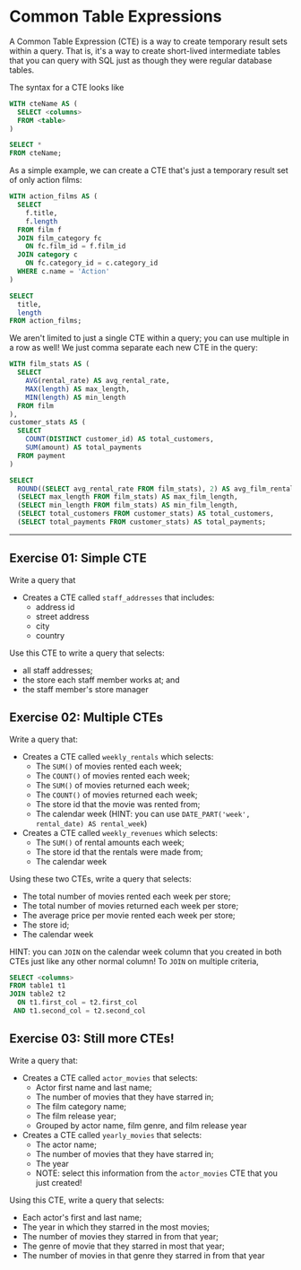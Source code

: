 # Common Table Expressions

A Common Table Expression (CTE) is a way to create temporary result sets within a query. That is, it's a way to create short-lived intermediate tables that you can query with SQL just as though they were regular database tables.

The syntax for a CTE looks like

```sql
WITH cteName AS (
  SELECT <columns>
  FROM <table>
)

SELECT *
FROM cteName;
```

As a simple example, we can create a CTE that's just a temporary result set of only action films:

```sql
WITH action_films AS (
  SELECT
    f.title,
    f.length
  FROM film f
  JOIN film_category fc
    ON fc.film_id = f.film_id
  JOIN category c
    ON fc.category_id = c.category_id
  WHERE c.name = 'Action'
)

SELECT
  title,
  length
FROM action_films;
```

We aren't limited to just a single CTE within a query; you can use multiple in a row as well! We just comma separate each new CTE in the query:

```sql
WITH film_stats AS (
  SELECT
    AVG(rental_rate) AS avg_rental_rate,
    MAX(length) AS max_length,
    MIN(length) AS min_length
  FROM film
),
customer_stats AS (
  SELECT
    COUNT(DISTINCT customer_id) AS total_customers,
    SUM(amount) AS total_payments
  FROM payment
)

SELECT
  ROUND((SELECT avg_rental_rate FROM film_stats), 2) AS avg_film_rental_rate,
  (SELECT max_length FROM film_stats) AS max_film_length,
  (SELECT min_length FROM film_stats) AS min_film_length,
  (SELECT total_customers FROM customer_stats) AS total_customers,
  (SELECT total_payments FROM customer_stats) AS total_payments;
```

-----

## Exercise 01: Simple CTE

Write a query that

  - Creates a CTE called `staff_addresses` that includes:
    - address id
    - street address
    - city
    - country

Use this CTE to write a query that selects:

  - all staff addresses;
  - the store each staff member works at; and
  - the staff member's store manager


## Exercise 02: Multiple CTEs

Write a query that:

  - Creates a CTE called `weekly_rentals` which selects:
    - The `SUM()` of movies rented each week;
    - The `COUNT()` of movies rented each week;
    - The `SUM()` of movies returned each week;
    - The `COUNT()` of movies returned each week;
    - The store id that the movie was rented from;
    - The calendar week (HINT: you can use `DATE_PART('week', rental_date) AS rental_week`)
  - Creates a CTE called `weekly_revenues` which selects:
    - The `SUM()` of rental amounts each week;
    - The store id that the rentals were made from;
    - The calendar week
   
Using these two CTEs, write a query that selects:
  - The total number of movies rented each week per store;
  - The total number of movies returned each week per store;
  - The average price per movie rented each week per store;
  - The store id;
  - The calendar week

HINT: you can `JOIN` on the calendar week column that you created in both CTEs just like any other normal column! To `JOIN` on multiple criteria,

```sql
SELECT <columns>
FROM table1 t1
JOIN table2 t2
  ON t1.first_col = t2.first_col
 AND t1.second_col = t2.second_col
```


## Exercise 03: Still more CTEs!

Write a query that:

  - Creates a CTE called `actor_movies` that selects:
    - Actor first name and last name;
    - The number of movies that they have starred in;
    - The film category name;
    - The film release year;
    - Grouped by actor name, film genre, and film release year
  - Creates a CTE called `yearly_movies` that selects:
    - The actor name;
    - The number of movies that they have starred in;
    - The year
    - NOTE: select this information from the `actor_movies` CTE that you just created!

Using this CTE, write a query that selects:
  - Each actor's first and last name;
  - The year in which they starred in the most movies;
  - The number of movies they starred in from that year;
  - The genre of movie that they starred in most that year;
  - The number of movies in that genre they starred in from that year
